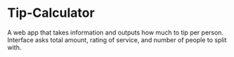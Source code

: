 # Tip-Calculator
A web app that takes information and outputs how much to tip per person.
Interface asks total amount, rating of service, and number of people to split with. 
